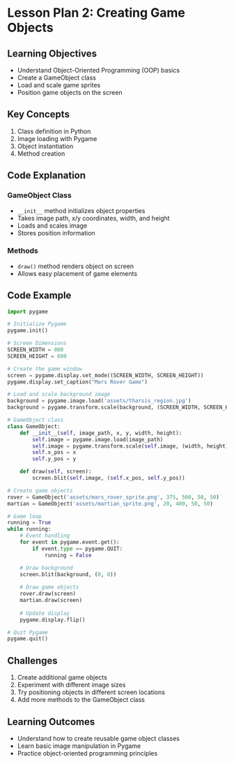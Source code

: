 # Lesson Plan 2: Creating Game Objects

## Learning Objectives
- Understand Object-Oriented Programming (OOP) basics
- Create a GameObject class
- Load and scale game sprites
- Position game objects on the screen

## Key Concepts
1. Class definition in Python
2. Image loading with Pygame
3. Object instantiation
4. Method creation

## Code Explanation

### GameObject Class
- `__init__` method initializes object properties
- Takes image path, x/y coordinates, width, and height
- Loads and scales image
- Stores position information

### Methods
- `draw()` method renders object on screen
- Allows easy placement of game elements

## Code Example
```python
import pygame

# Initialize Pygame
pygame.init()

# Screen Dimensions
SCREEN_WIDTH = 800
SCREEN_HEIGHT = 600

# Create the game window
screen = pygame.display.set_mode((SCREEN_WIDTH, SCREEN_HEIGHT))
pygame.display.set_caption("Mars Rover Game")

# Load and scale background image
background = pygame.image.load('assets/tharsis_region.jpg')
background = pygame.transform.scale(background, (SCREEN_WIDTH, SCREEN_HEIGHT))

# GameObject class
class GameObject:
    def __init__(self, image_path, x, y, width, height):
        self.image = pygame.image.load(image_path)
        self.image = pygame.transform.scale(self.image, (width, height))
        self.x_pos = x
        self.y_pos = y

    def draw(self, screen):
        screen.blit(self.image, (self.x_pos, self.y_pos))

# Create game objects
rover = GameObject('assets/mars_rover_sprite.png', 375, 500, 50, 50)
martian = GameObject('assets/martian_sprite.png', 20, 400, 50, 50)

# Game loop
running = True
while running:
    # Event handling
    for event in pygame.event.get():
        if event.type == pygame.QUIT:
            running = False

    # Draw background
    screen.blit(background, (0, 0))
    
    # Draw game objects
    rover.draw(screen)
    martian.draw(screen)
    
    # Update display
    pygame.display.flip()

# Quit Pygame
pygame.quit()

```

## Challenges
1. Create additional game objects
2. Experiment with different image sizes
3. Try positioning objects in different screen locations
4. Add more methods to the GameObject class

## Learning Outcomes
- Understand how to create reusable game object classes
- Learn basic image manipulation in Pygame
- Practice object-oriented programming principles

